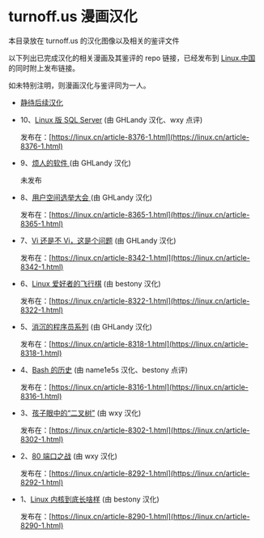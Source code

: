 turnoff.us 漫画汉化
==========

本目录放在 turnoff.us 的汉化图像以及相关的鉴评文件

以下列出已完成汉化的相关漫画及其鉴评的 repo 链接，已经发布到 [Linux.中国](https://linux.cn) 的同时附上发布链接。

如未特别注明，则漫画汉化与鉴评同为一人。

- [静待后续汉化](https://github.com/LCTT/comic/blob/master/turnoff.us/turnoff.us.md)

- 10、[Linux 版 SQL Server](https://github.com/LCTT/comic/blob/master/turnoff.us/sql-server-on-linux-series/sql-server-on-linux-series.md) (由 GHLandy 汉化、wxy 点评)

  发布在：[https://linux.cn/article-8376-1.html](https://linux.cn/article-8376-1.html)

- 9、[烦人的软件
](https://github.com/LCTT/comic/blob/master/turnoff.us/annoying-software-series/annoying-software-series.md) (由 GHLandy 汉化)

  未发布

- 8、[用户空间选举大会
](https://github.com/LCTT/comic/blob/master/turnoff.us/user-space-election/user-space-election.md) (由 GHLandy 汉化)

  发布在：[https://linux.cn/article-8365-1.html](https://linux.cn/article-8365-1.html)

- 7、[Vi 还是不 Vi，这是个问题](https://github.com/LCTT/comic/blob/master/turnoff.us/to-vi-or-not-to-vi/to-vi-or-not-to-vi.md) (由 GHLandy 汉化)

  发布在：[https://linux.cn/article-8342-1.html](https://linux.cn/article-8342-1.html)

- 6、[Linux 爱好者的飞行棋](https://github.com/LCTT/comic/blob/master/turnoff.us/sudo-board-game/sudo-board-game.md) (由 bestony 汉化)

  发布在：[https://linux.cn/article-8322-1.html](https://linux.cn/article-8322-1.html)

- 5、[消沉的程序员系列](https://github.com/LCTT/comic/blob/master/turnoff.us/depressed-developer-series/The-Depressed-Developer-series.md) (由 GHLandy 汉化)

  发布在：[https://linux.cn/article-8318-1.html](https://linux.cn/article-8318-1.html)

- 4、[Bash 的历史](https://github.com/LCTT/comic/blob/master/turnoff.us/bash_history/bash_history.md) (由 name1e5s 汉化、bestony 点评)

  发布在：[https://linux.cn/article-8316-1.html](https://linux.cn/article-8316-1.html)

- 3、[孩子眼中的“二叉树”](https://github.com/LCTT/comic/blob/master/turnoff.us/binary-tree/binary-tree.md) (由 wxy 汉化)

  发布在：[https://linux.cn/article-8302-1.html](https://linux.cn/article-8302-1.html)

- 2、[80 端口之战](https://github.com/LCTT/comic/blob/master/turnoff.us/apache-vs-nginx/apache-vs-nginx.md) (由 wxy 汉化)

  发布在：[https://linux.cn/article-8292-1.html](https://linux.cn/article-8292-1.html)

- 1、[Linux 内核到底长啥样](https://github.com/LCTT/comic/blob/master/turnoff.us/inside-the-linux-kernel/inside-the-linux-kernel-full-deal.md) (由 bestony 汉化)

  发布在：[https://linux.cn/article-8290-1.html](https://linux.cn/article-8290-1.html)
